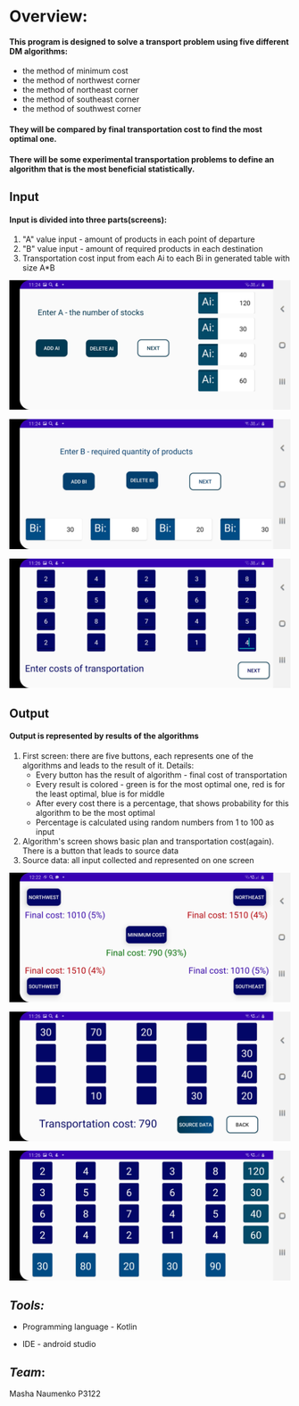 # Overview:


#### This program is designed to solve a transport problem using five different DM algorithms:

+ the method of minimum cost
+ the method of northwest corner
+ the method of northeast corner
+ the method of southeast corner
+ the method of southwest corner

#### They will be compared by final transportation cost to find the most optimal one.
#### There will be some experimental transportation problems to define an algorithm that is the most beneficial statistically.

## Input

#### Input is divided into three parts(screens):

1. "A" value input - amount of products in each point of departure
2. "B" value input - amount of required products in each destination
3.  Transportation cost input from each Ai to each Bi in generated table with size A*B  


![](/app/src/main/res/drawable-v24/a_input.jpg)

![](/app/src/main/res/drawable-v24/b_input.jpg)

![](/app/src/main/res/drawable-v24/transportation_cost.jpg)

## Output


#### Output is represented by results of the algorithms

1. First screen: there are five buttons, each represents one of the algorithms and leads to the result of it.
Details: 
   * Every button has the result of algorithm - final cost of transportation 
   * Every result is colored - green is for the most optimal one, red is for the least optimal, blue is for middle
   * After every cost there is a percentage, that shows probability for this algorithm to be the most optimal
   * Percentage is calculated using random numbers from 1 to 100 as input 
2. Algorithm's screen shows basic plan and transportation cost(again). There is a button that leads to source data
3. Source data: all input collected and represented on one screen


![](/app/src/main/res/drawable-v24/five_algorithms.jpg)

![](/app/src/main/res/drawable-v24/result.jpg)

![](/app/src/main/res/drawable-v24/source_data.jpg)

## *Tools:*


+ Programming language - Kotlin

+ IDE - android studio

## *Team*:


Masha Naumenko P3122
